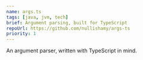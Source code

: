 ```yaml
---
name: args.ts
tags: [java, jvm, tech]
brief: Argument parsing, built for TypeScript
repoUrl: https://github.com/nullishamy/args-ts
priority: 1
---
```

An argument parser, written with TypeScript in mind. 